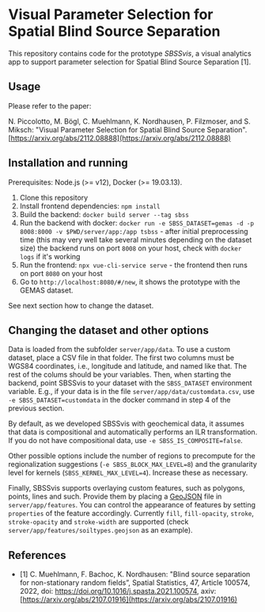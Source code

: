 # Visual Parameter Selection for Spatial Blind Source Separation

This repository contains code for the prototype _SBSSvis_, a visual analytics app to support parameter selection for Spatial Blind Source Separation [1].

## Usage

Please refer to the paper:

N. Piccolotto, M. Bögl, C. Muehlmann, K. Nordhausen, P. Filzmoser, and S. Miksch: "Visual Parameter Selection for Spatial Blind Source Separation". [https://arxiv.org/abs/2112.08888](https://arxiv.org/abs/2112.08888)

## Installation and running

Prerequisites: Node.js (>= v12), Docker (>= 19.03.13).

1. Clone this repository
2. Install frontend dependencies: `npm install`
3. Build the backend: `docker build server --tag sbss`
4. Run the backend with docker: `docker run -e SBSS_DATASET=gemas -d -p 8008:8000 -v $PWD/server/app:/app tsbss` - after initial preprocessing time (this may very well take several minutes depending on the dataset size) the backend runs on port `8008` on your host, check with `docker logs` if it's working
5. Run the frontend: `npx vue-cli-service serve` - the frontend then runs on port `8080` on your host
6. Go to `http://localhost:8080/#/new`, it shows the prototype with the GEMAS dataset.

See next section how to change the dataset.

## Changing the dataset and other options

Data is loaded from the subfolder `server/app/data`. To use a custom dataset, place a CSV file in that folder. The first two columns must be WGS84 coordinates, i.e., longitude and latitude, and named like that. The rest of the colums should be your variables. Then, when starting the backend, point SBSSvis to your dataset with the `SBSS_DATASET` environment variable. E.g., if your data is in the file `server/app/data/customdata.csv`, use  `-e SBSS_DATASET=customdata` in the docker command in step 4 of the previous section.

By default, as we developed SBSSvis with geochemical data, it assumes that data is compositional and automatically performs an ILR transformation. If you do not have compositional data, use `-e SBSS_IS_COMPOSITE=false`.

Other possible options include the number of regions to precompute for the regionalization suggestions (`-e SBSS_BLOCK_MAX_LEVEL=8`) and the granularity level for kernels (`SBSS_KERNEL_MAX_LEVEL=4`). Increase these as necessary.

Finally, SBSSvis supports overlaying custom features, such as polygons, points, lines and such. Provide them by placing a [GeoJSON](https://geojson.org/) file in `server/app/features`. You can control the appearance of features by setting `properties` of the feature accordingly. Currently `fill`, `fill-opacity`, `stroke`, `stroke-opacity` and `stroke-width` are supported (check `server/app/features/soiltypes.geojson` as an example).


## References

* [1] C. Muehlmann, F. Bachoc, K. Nordhausen: "Blind source separation for non-stationary random fields”, Spatial Statistics, 47, Article 100574, 2022, doi: https://doi.org/10.1016/j.spasta.2021.100574, axiv: [https://arxiv.org/abs/2107.01916](https://arxiv.org/abs/2107.01916)
